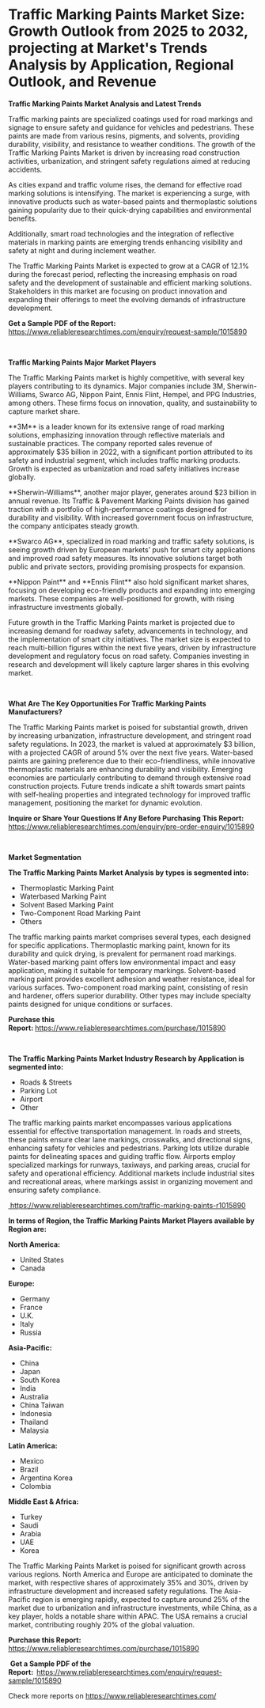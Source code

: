 <p><h1>Traffic Marking Paints Market Size: Growth Outlook from 2025 to 2032, projecting at Market's Trends Analysis by Application, Regional Outlook, and Revenue</h1></p><p><strong>Traffic Marking Paints Market Analysis and Latest Trends</strong></p>
<p><p>Traffic marking paints are specialized coatings used for road markings and signage to ensure safety and guidance for vehicles and pedestrians. These paints are made from various resins, pigments, and solvents, providing durability, visibility, and resistance to weather conditions. The growth of the Traffic Marking Paints Market is driven by increasing road construction activities, urbanization, and stringent safety regulations aimed at reducing accidents. </p><p>As cities expand and traffic volume rises, the demand for effective road marking solutions is intensifying. The market is experiencing a surge, with innovative products such as water-based paints and thermoplastic solutions gaining popularity due to their quick-drying capabilities and environmental benefits. </p><p>Additionally, smart road technologies and the integration of reflective materials in marking paints are emerging trends enhancing visibility and safety at night and during inclement weather. </p><p>The Traffic Marking Paints Market is expected to grow at a CAGR of 12.1% during the forecast period, reflecting the increasing emphasis on road safety and the development of sustainable and efficient marking solutions. Stakeholders in this market are focusing on product innovation and expanding their offerings to meet the evolving demands of infrastructure development.</p></p>
<p><strong>Get a Sample PDF of the Report:&nbsp;</strong> <a href="https://www.reliableresearchtimes.com/enquiry/request-sample/1015890?utm_campaign=2182&utm_medium=2&utm_source=Github&utm_content=ia&utm_term=30012025&utm_id=traffic-marking-paints">https://www.reliableresearchtimes.com/enquiry/request-sample/1015890</a></p>
<p>&nbsp;</p>
<p><strong>Traffic Marking Paints Major Market Players</strong></p>
<p><p>The Traffic Marking Paints market is highly competitive, with several key players contributing to its dynamics. Major companies include 3M, Sherwin-Williams, Swarco AG, Nippon Paint, Ennis Flint, Hempel, and PPG Industries, among others. These firms focus on innovation, quality, and sustainability to capture market share.</p><p>**3M** is a leader known for its extensive range of road marking solutions, emphasizing innovation through reflective materials and sustainable practices. The company reported sales revenue of approximately $35 billion in 2022, with a significant portion attributed to its safety and industrial segment, which includes traffic marking products. Growth is expected as urbanization and road safety initiatives increase globally.</p><p>**Sherwin-Williams**, another major player, generates around $23 billion in annual revenue. Its Traffic & Pavement Marking Paints division has gained traction with a portfolio of high-performance coatings designed for durability and visibility. With increased government focus on infrastructure, the company anticipates steady growth.</p><p>**Swarco AG**, specialized in road marking and traffic safety solutions, is seeing growth driven by European markets’ push for smart city applications and improved road safety measures. Its innovative solutions target both public and private sectors, providing promising prospects for expansion.</p><p>**Nippon Paint** and **Ennis Flint** also hold significant market shares, focusing on developing eco-friendly products and expanding into emerging markets. These companies are well-positioned for growth, with rising infrastructure investments globally.</p><p>Future growth in the Traffic Marking Paints market is projected due to increasing demand for roadway safety, advancements in technology, and the implementation of smart city initiatives. The market size is expected to reach multi-billion figures within the next five years, driven by infrastructure development and regulatory focus on road safety. Companies investing in research and development will likely capture larger shares in this evolving market.</p></p>
<p>&nbsp;</p>
<p><strong>What Are The Key Opportunities For Traffic Marking Paints Manufacturers?</strong></p>
<p><p>The Traffic Marking Paints market is poised for substantial growth, driven by increasing urbanization, infrastructure development, and stringent road safety regulations. In 2023, the market is valued at approximately $3 billion, with a projected CAGR of around 5% over the next five years. Water-based paints are gaining preference due to their eco-friendliness, while innovative thermoplastic materials are enhancing durability and visibility. Emerging economies are particularly contributing to demand through extensive road construction projects. Future trends indicate a shift towards smart paints with self-healing properties and integrated technology for improved traffic management, positioning the market for dynamic evolution.</p></p>
<p><strong>Inquire or Share Your Questions If Any Before Purchasing This Report:</strong> <a href="https://www.reliableresearchtimes.com/enquiry/pre-order-enquiry/1015890?utm_campaign=2182&utm_medium=2&utm_source=Github&utm_content=ia&utm_term=30012025&utm_id=traffic-marking-paints">https://www.reliableresearchtimes.com/enquiry/pre-order-enquiry/1015890</a></p>
<p>&nbsp;</p>
<p><strong>Market Segmentation</strong></p>
<p><strong>The Traffic Marking Paints Market Analysis by types is segmented into:</strong></p>
<p><ul><li>Thermoplastic Marking Paint</li><li>Waterbased Marking Paint</li><li>Solvent Based Marking Paint</li><li>Two-Component Road Marking Paint</li><li>Others</li></ul></p>
<p><p>The traffic marking paints market comprises several types, each designed for specific applications. Thermoplastic marking paint, known for its durability and quick drying, is prevalent for permanent road markings. Water-based marking paint offers low environmental impact and easy application, making it suitable for temporary markings. Solvent-based marking paint provides excellent adhesion and weather resistance, ideal for various surfaces. Two-component road marking paint, consisting of resin and hardener, offers superior durability. Other types may include specialty paints designed for unique conditions or surfaces.</p></p>
<p><strong>Purchase this Report:&nbsp;</strong><a href="https://www.reliableresearchtimes.com/purchase/1015890?utm_campaign=2182&utm_medium=2&utm_source=Github&utm_content=ia&utm_term=30012025&utm_id=traffic-marking-paints">https://www.reliableresearchtimes.com/purchase/1015890</a></p>
<p>&nbsp;</p>
<p><strong>The Traffic Marking Paints Market Industry Research by Application is segmented into:</strong></p>
<p><ul><li>Roads & Streets</li><li>Parking Lot</li><li>Airport</li><li>Other</li></ul></p>
<p><p>The traffic marking paints market encompasses various applications essential for effective transportation management. In roads and streets, these paints ensure clear lane markings, crosswalks, and directional signs, enhancing safety for vehicles and pedestrians. Parking lots utilize durable paints for delineating spaces and guiding traffic flow. Airports employ specialized markings for runways, taxiways, and parking areas, crucial for safety and operational efficiency. Additional markets include industrial sites and recreational areas, where markings assist in organizing movement and ensuring safety compliance.</p></p>
<p><a href="https://www.reliableresearchtimes.com/traffic-marking-paints-r1015890?utm_campaign=2182&utm_medium=2&utm_source=Github&utm_content=ia&utm_term=30012025&utm_id=traffic-marking-paints">&nbsp;https://www.reliableresearchtimes.com/traffic-marking-paints-r1015890</a></p>
<p><strong>In terms of Region, the Traffic Marking Paints Market Players available by Region are:</strong></p>
<p>
    <p> <strong> North America: </strong>
        <ul>
            <li>United States</li>
            <li>Canada</li>
        </ul>
        </p> 
    <p> <strong> Europe: </strong>
        <ul>
            <li>Germany</li>
            <li>France</li>
            <li>U.K.</li>
            <li>Italy</li>
            <li>Russia</li>
        </ul>
        </p> 
    <p> <strong> Asia-Pacific: </strong>
        <ul>
            <li>China</li>
            <li>Japan</li>
            <li>South Korea</li>
            <li>India</li>
            <li>Australia</li>
            <li>China Taiwan</li>
            <li>Indonesia</li>
            <li>Thailand</li>
            <li>Malaysia</li>
        </ul>
        </p> 
    <p> <strong> Latin America: </strong>
        <ul>
            <li>Mexico</li>
            <li>Brazil</li>
            <li>Argentina Korea</li>
            <li>Colombia</li>
        </ul>
        </p> 
    <p> <strong> Middle East & Africa: </strong>
        <ul>
            <li>Turkey</li>
            <li>Saudi</li>
            <li>Arabia</li>
            <li>UAE</li>
            <li>Korea</li>
        </ul>
    </p>
    </p>
<p><p>The Traffic Marking Paints Market is poised for significant growth across various regions. North America and Europe are anticipated to dominate the market, with respective shares of approximately 35% and 30%, driven by infrastructure development and increased safety regulations. The Asia-Pacific region is emerging rapidly, expected to capture around 25% of the market due to urbanization and infrastructure investments, while China, as a key player, holds a notable share within APAC. The USA remains a crucial market, contributing roughly 20% of the global valuation.</p></p>
<p><strong>Purchase this Report: </strong><a href="https://www.reliableresearchtimes.com/purchase/1015890?utm_campaign=2182&utm_medium=2&utm_source=Github&utm_content=ia&utm_term=30012025&utm_id=traffic-marking-paints">https://www.reliableresearchtimes.com/purchase/1015890</a></p>
<p>&nbsp;<strong>Get a Sample PDF of the Report:&nbsp;&nbsp;</strong><a href="https://www.reliableresearchtimes.com/enquiry/request-sample/1015890?utm_campaign=2182&utm_medium=2&utm_source=Github&utm_content=ia&utm_term=30012025&utm_id=traffic-marking-paints">https://www.reliableresearchtimes.com/enquiry/request-sample/1015890</a></p>
<p><strong></strong></p>
<p>Check more reports on <a href="https://www.reliableresearchtimes.com/?utm_campaign=2182&utm_medium=2&utm_source=Github&utm_content=ia&utm_term=30012025&utm_id=traffic-marking-paints">https://www.reliableresearchtimes.com/</a></p>